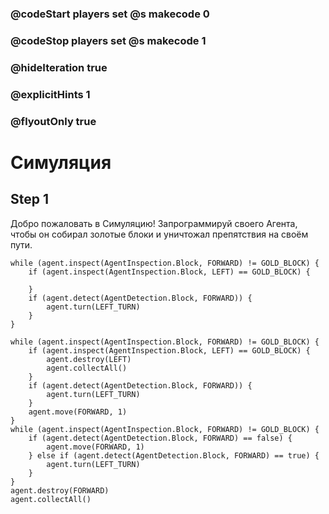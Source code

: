 ### @codeStart players set @s makecode 0
### @codeStop players set @s makecode 1

### @hideIteration true 
### @explicitHints 1
### @flyoutOnly true

# Симуляция

## Step 1
Добро пожаловать в Симуляцию! Запрограммируй своего Агента, чтобы он собирал золотые блоки и уничтожал препятствия на своём пути.


```template
while (agent.inspect(AgentInspection.Block, FORWARD) != GOLD_BLOCK) {
    if (agent.inspect(AgentInspection.Block, LEFT) == GOLD_BLOCK) {
        
    }
    if (agent.detect(AgentDetection.Block, FORWARD)) {
        agent.turn(LEFT_TURN)
    }
}

```
```ghost
while (agent.inspect(AgentInspection.Block, FORWARD) != GOLD_BLOCK) {
    if (agent.inspect(AgentInspection.Block, LEFT) == GOLD_BLOCK) {
        agent.destroy(LEFT)
        agent.collectAll()
    }
    if (agent.detect(AgentDetection.Block, FORWARD)) {
        agent.turn(LEFT_TURN)
    }
    agent.move(FORWARD, 1)
}
while (agent.inspect(AgentInspection.Block, FORWARD) != GOLD_BLOCK) {
    if (agent.detect(AgentDetection.Block, FORWARD) == false) {
        agent.move(FORWARD, 1)
    } else if (agent.detect(AgentDetection.Block, FORWARD) == true) {
        agent.turn(LEFT_TURN)
    }
}
agent.destroy(FORWARD)
agent.collectAll()
```
